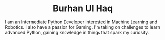 <h1 align="center">Burhan Ul Haq</h1>
I am an Intermediate Python Developer interested in Machine Learning and Robotics. I also have a passion for Gaming. I'm taking on challenges to learn advanced Python, gaining knowledge in things that spark my curiosity.
